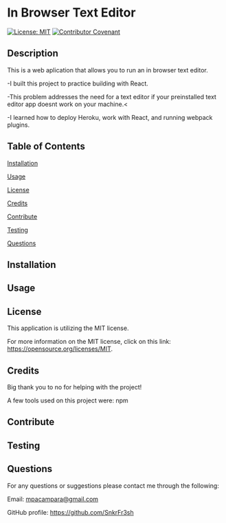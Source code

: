 

# In Browser Text Editor


[![License: MIT](https://img.shields.io/badge/License-MIT-yellow.svg)](https://opensource.org/licenses/MIT) [![Contributor Covenant](https://img.shields.io/badge/Contributor%20Covenant-2.1-4baaaa.svg)](code_of_conduct.md)



## Description
This is a web aplication that allows you to run an in browser text editor.

 -I built this project to practice building with React.

 -This problem addresses the need for a text editor if your preinstalled text editor app doesnt work on your machine.<

 -I learned how to deploy Heroku, work with React, and running webpack plugins.



## Table of Contents

[Installation](#installation)

[Usage](#usage)

[License](#license)

[Credits](#credits)

[Contribute](#contribute)

[Testing](#testing)

[Questions](#questions)



## Installation




## Usage




## License
This application is utilizing the MIT license.

For more information on the MIT license, click on this link: https://opensource.org/licenses/MIT.



## Credits
Big thank you to no for helping with the project!

A few tools used on this project were: npm



## Contribute




## Testing




## Questions
For any questions or suggestions please contact me through the following:

Email: mpacampara@gmail.com

GitHub profile: https://github.com/SnkrFr3sh

